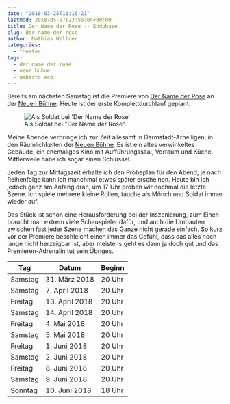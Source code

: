 ```yaml
---
date: "2018-03-25T11:16:21"
lastmod: 2018-05-27T23:56:04+00:00
title: Der Name der Rose -- Endphase
slug: der-name-der-rose
author: Mathias Wellner
categories:
  - theater
tags:
  - der name der rose
  - neue bühne
  - umberto eco
---
```

Bereits am nächsten Samstag ist die Premiere von [Der Name der Rose](https://de.wikipedia.org/wiki/Der_Name_der_Rose) an der [Neuen Bühne](http://www.neue-buehne.de/). Heute ist der erste Komplettdurchlauf geplant. 

<!--more-->

<figure>
  <img sizes="100vw" srcset="https://farm1.staticflickr.com/788/27132995918_bd5defd546_n.jpg 320w, https://farm1.staticflickr.com/788/27132995918_bd5defd546_z.jpg 640w, https://farm1.staticflickr.com/788/27132995918_bd5defd546_c.jpg 800w, https://farm1.staticflickr.com/788/27132995918_61658569ae_h.jpg 1600w, https://farm1.staticflickr.com/788/27132995918_cec6b61a9d_k.jpg 2048w" src="https://farm1.staticflickr.com/788/27132995918_bd5defd546_b.jpg" alt="Als Soldat bei 'Der Name der Rose'">
  <figcaption>Als Soldat bei "Der Name der Rose"</figcaption>
</figure>

Meine Abende verbringe ich zur Zeit allesamt in Darmstadt-Arheiligen, in den Räumlichkeiten der [Neuen Bühne](http://www.neue-buehne.de/). Es ist ein altes verwinkeltes Gebäude, ein ehemaliges Kino mit Aufführungssaal, Vorraum und Küche. Mittlerweile habe ich sogar einen Schlüssel. 

Jeden Tag zur Mittagszeit erhalte ich den Probeplan für den Abend, je nach Reihenfolge kann ich manchmal etwas später erscheinen. Heute bin ich jedoch ganz am Anfang dran, um 17 Uhr proben wir nochmal die letzte Szene. Ich spiele mehrere kleine Rollen, tauche als Mönch und Soldat immer wieder auf. 

Das Stück ist schon eine Herausforderung bei der Inszenierung, zum Einen braucht man extrem viele Schauspieler dafür, und auch die Umbauten zwischen fast jeder Szene machen das Ganze nicht gerade einfach. So kurz vor der Premiere beschleicht einen immer das Gefühl, dass das alles noch lange nicht herzeigbar ist, aber meistens geht es dann ja doch gut und das Premieren-Adrenalin tut sein Übriges. 

<table class="table table-striped" style="max-width: 25rem;">
  <thead>
    <tr>
      <th>Tag</th>
      <th>Datum</th>
      <th>Beginn</th>
    </tr>
  </thead>
  <tbody>
    <tr>
      <td>Samstag</td>
      <td>31. März 2018</td>
      <td>20 Uhr</td>
    </tr>
    <tr>
      <td>Samstag</td>
      <td>7. April 2018</td>
      <td>20 Uhr</td>
    </tr>
    <tr>
      <td>Freitag</td>
      <td>13. April 2018</td>
      <td>20 Uhr</td>
    </tr>
    <tr>
      <td>Samstag</td>
      <td>14. April 2018</td>
      <td>20 Uhr</td>
    </tr>
    <tr>
      <td>Freitag</td>
      <td>4. Mai 2018</td>
      <td>20 Uhr</td>
    </tr>
    <tr>
      <td>Samstag</td>
      <td>5. Mai 2018</td>
      <td>20 Uhr</td>
    </tr>
    <tr>
      <td>Freitag</td>
      <td>1. Juni 2018</td>
      <td>20 Uhr</td>
    </tr>
    <tr>
      <td>Samstag</td>
      <td>2. Juni 2018</td>
      <td>20 Uhr</td>
    </tr>
    <tr>
      <td>Freitag</td>
      <td>8. Juni 2018</td>
      <td>20 Uhr</td>
    </tr>
    <tr>
      <td>Samstag</td>
      <td>9. Juni 2018</td>
      <td>20 Uhr</td>
    </tr>
    <tr>
      <td>Sonntag</td>
      <td>10. Juni 2018</td>
      <td>18 Uhr</td>
    </tr>
  </tbody>
</table>